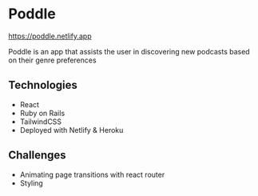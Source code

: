 # Poddle

<https://poddle.netlify.app>

Poddle is an app that assists the user in discovering new podcasts based on their genre preferences

## Technologies

- React
- Ruby on Rails
- TailwindCSS
- Deployed with Netlify & Heroku

## Challenges

- Animating page transitions with react router
- Styling
